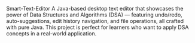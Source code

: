 Smart-Text-Editor
A Java-based desktop text editor that showcases the power of Data Structures and Algorithms (DSA) — featuring undo/redo, auto-suggestions, edit history navigation, and file operations, all crafted with pure Java. This project is perfect for learners who want to apply DSA concepts in a real-world application.
